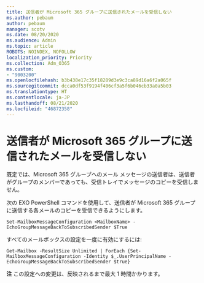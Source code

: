 ```yaml
---
title: 送信者が Microsoft 365 グループに送信されたメールを受信しない
ms.author: pebaum
author: pebaum
manager: scotv
ms.date: 08/20/2020
ms.audience: Admin
ms.topic: article
ROBOTS: NOINDEX, NOFOLLOW
localization_priority: Priority
ms.collection: Adm_O365
ms.custom:
- "9003200"
ms.openlocfilehash: b3b438e17c35f18289d3e9c3ca89d16a6f2a065f
ms.sourcegitcommit: dcca0df53f9194f406cf3a5f6b046cb33a0a5b03
ms.translationtype: HT
ms.contentlocale: ja-JP
ms.lasthandoff: 08/21/2020
ms.locfileid: "46872358"
---
```

# <a name="sender-does-not-receive-email-sent-to-microsoft-365-group"></a>送信者が Microsoft 365 グループに送信されたメールを受信しない

既定では、Microsoft 365 グループへのメール メッセージの送信者は、送信者がグループのメンバーであっても、受信トレイでメッセージのコピーを受信しません。

次の EXO PowerShell コマンドを使用して、送信者が Microsoft 365 グループに送信する各メールのコピーを受信できるようにします。  

`Set-MailboxMessageConfiguration <MailboxName> -EchoGroupMessageBackToSubscribedSender $True`  

すべてのメールボックスの設定を一度に有効にするには:

`Get-Mailbox -ResultSize Unlimited | ForEach {Set-MailboxMessageConfiguration -Identity $_.UserPrincipalName -EchoGroupMessageBackToSubscribedSender $true}` 

**注** この設定への変更は、反映されるまで最大 1 時間かかります。